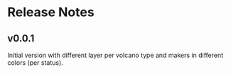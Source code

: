 # Release Notes

## v0.0.1

Initial version with different layer per volcano type and makers in different colors (per status).
